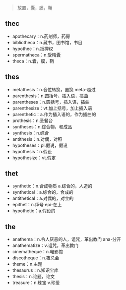 <blockquote>
<p>放置，囊，膜，鞘</p>
</blockquote>
<h2 id="thec">thec</h2>
<ul>
<li>apothecary：n.药剂师，药房</li>
<li>bibliotheca：n.藏书，图书馆，书目</li>
<li>hypothec：n.抵押权</li>
<li>spermatheca：n.受精囊</li>
<li>theca：n.囊，膜，鞘</li>
</ul>
<h2 id="thes">thes</h2>
<ul>
<li>metathesis：n.音位转换，置换 meta-超过</li>
<li>parenthesis：n.圆括号，插入语，插曲</li>
<li>parentheses：n.圆括号，插入语，插曲</li>
<li>parenthesize：vt.加上括号，加上插入语</li>
<li>parenthetic：a.作为插入语的，作为插曲的</li>
<li>prothesis：n.圣餐台</li>
<li>syntheses：n.综合物，和成品</li>
<li>synthesis：n.综合</li>
<li>antithesis：n.对偶，对照</li>
<li>hypotheses：pl.假说，假设</li>
<li>hypothesis：n.假设</li>
<li>hypothesize：vt.假定</li>
</ul>
<h2 id="thet">thet</h2>
<ul>
<li>synthetic：n.合成物质 a.综合的，人造的</li>
<li>synthetical：a.综合的，合成的</li>
<li>antithetical：a.对偶的，对立的</li>
<li>epithet：n.绰号 epi-在上</li>
<li>hypothetic：a.假设的</li>
</ul>
<h2 id="the">the</h2>
<ul>
<li>anathema：n.令人厌恶的人，诅咒，革出教门 ana-分开</li>
<li>anathematize：v.诅咒，革出教门</li>
<li>cinematheque：n.电影馆</li>
<li>discotheque：n.夜总会</li>
<li>theme：n.主题</li>
<li>thesaurus：n.知识宝库</li>
<li>thesis：n.论题，论文</li>
<li>treasure：n.珠宝 v.珍爱</li>
</ul>

